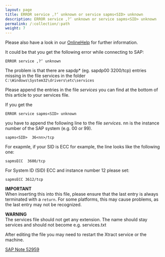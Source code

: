 ```yaml
---
layout: page
title: ERROR service ‚?‘ unknown or service sapms<SID> unknown
description: ERROR service ‚?‘ unknown or service sapms<SID> unknown
permalink: /:collection/:path
weight: 7
---
```


Please also have a look in our [OnlineHelp](https://help.theobald-software.com/en/) for further information.

It could be that you get the following error while connecting to SAP:
```
ERROR service ‚?‘ unknown
```
The problem is that there are sapdp* (eg. sapdp00  3200/tcp) entries missing in the file services in the folder `C:\Windows\System32\drivers\etc\services`

Please append the entries in the file *services* you can find at the bottom of this article to your services file.

If you get the 
```
ERROR service sapms<SID> unknown 
```
you have to append the following line to the file *services*. nn is the instance number of the SAP system (e.g. 00 or 99).
```
sapms<SID>  36<nn>/tcp  
```
For exapmle, if your SID is ECC for example, the line looks like the following one:
```
sapmsECC  3600/tcp  
```
For System ID (SID) ECC and instance number 12 please set:  
```
sapmsECC 3612/tcp
```
**IMPORTANT**<br>
When inserting this into this file, please ensure that the last entry is always terminated with a `return`. For some platforms, this may cause problems, as the last entry may not be recognized. 

**WARNING**<br>
The services file should not get any extension. The name should stay services and should not become e.g. services.txt 

After editing the file you may need to restart the Xtract service or the machine.   

[SAP Note 52959](https://launchpad.support.sap.com/#/notes/52959) 
